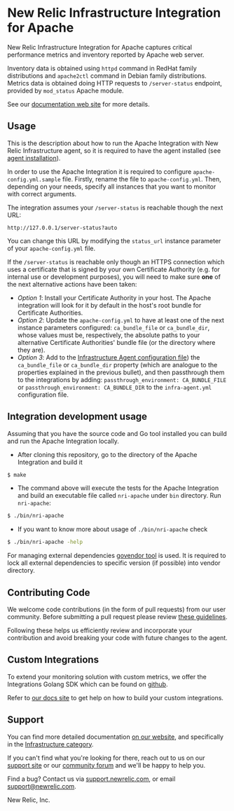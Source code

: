 # New Relic Infrastructure Integration for Apache

New Relic Infrastructure Integration for Apache captures critical performance
metrics and inventory reported by Apache web server.

Inventory data is obtained using `httpd` command in RedHat family distributions
and `apache2ctl` command in Debian family distributions.
Metrics data is obtained doing HTTP requests to `/server-status` endpoint, provided by
`mod_status` Apache module.

See our [documentation web site](https://docs.newrelic.com/docs/integrations/host-integrations/host-integrations-list/apache-monitoring-integration) for more details.

## Usage
This is the description about how to run the Apache Integration with New Relic
Infrastructure agent, so it is required to have the agent installed
(see
[agent installation](https://docs.newrelic.com/docs/infrastructure/new-relic-infrastructure/installation/install-infrastructure-linux)).

In order to use the Apache Integration it is required to configure
`apache-config.yml.sample` file. Firstly, rename the file to
`apache-config.yml`. Then, depending on your needs, specify all instances that
you want to monitor with correct arguments.

The integration assumes your `/server-status` is reachable though the next URL:
```
http://127.0.0.1/server-status?auto
```

You can change this URL by modifying the `status_url` instance parameter of your `apache-config.yml` file.

If the `/server-status` is reachable only though an HTTPS connection which uses a certificate that is signed by your own
Certificate Authority (e.g. for internal use or development purposes), you will need to make sure **one** of the next alternative
actions have been taken:

* *Option 1*: Install your Certificate Authority in your host. The Apache integration will look for it by default in the host's root
  bundle for Certificate Authorities.
* *Option 2*: Update the `apache-config.yml` to have at least one of the next instance parameters configured: `ca_bundle_file` or
  `ca_bundle_dir`, whose values must be, respectively, the absolute paths to your alternative Certificate Authorities' bundle
  file (or the directory where they are).
* *Option 3*: Add to the [Infrastructure Agent configuration file](https://docs.newrelic.com/docs/infrastructure/new-relic-infrastructure/configuration/configure-infrastructure-agent))
  the `ca_bundle_file` or `ca_bundle_dir` property (which are analogue to the properties explained in the previous
  bullet), and then passthrough them to the integrations by adding: `passthrough_environment: CA_BUNDLE_FILE` or
  `passthrough_environment: CA_BUNDLE_DIR` to the `infra-agent.yml` configuration file.

## Integration development usage

Assuming that you have the source code and Go tool installed you can build and run the Apache Integration locally.
* After cloning this repository, go to the directory of the Apache Integration and build it
```bash
$ make
```
* The command above will execute the tests for the Apache Integration and build an executable file called `nri-apache` under `bin` directory. Run `nri-apache`:
```bash
$ ./bin/nri-apache
```
* If you want to know more about usage of `./bin/nri-apache` check
```bash
$ ./bin/nri-apache -help
```

For managing external dependencies [govendor tool](https://github.com/kardianos/govendor) is used. It is required to lock all external dependencies to specific version (if possible) into vendor directory.

## Contributing Code

We welcome code contributions (in the form of pull requests) from our user
community. Before submitting a pull request please review [these guidelines](https://github.com/newrelic/nri-apache/blob/master/CONTRIBUTING.md).

Following these helps us efficiently review and incorporate your contribution
and avoid breaking your code with future changes to the agent.

## Custom Integrations

To extend your monitoring solution with custom metrics, we offer the Integrations
Golang SDK which can be found on [github](https://github.com/newrelic/infra-integrations-sdk).

Refer to [our docs site](https://docs.newrelic.com/docs/infrastructure/integrations-sdk/get-started/intro-infrastructure-integrations-sdk)
to get help on how to build your custom integrations.

## Support

You can find more detailed documentation [on our website](http://newrelic.com/docs),
and specifically in the [Infrastructure category](https://docs.newrelic.com/docs/infrastructure).

If you can't find what you're looking for there, reach out to us on our [support
site](http://support.newrelic.com/) or our [community forum](http://forum.newrelic.com)
and we'll be happy to help you.

Find a bug? Contact us via [support.newrelic.com](http://support.newrelic.com/),
or email support@newrelic.com.

New Relic, Inc.
